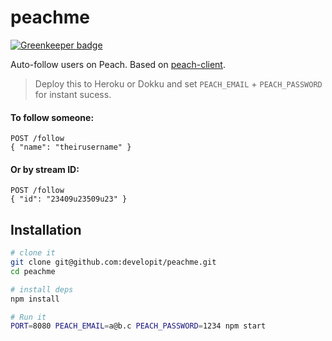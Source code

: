 peachme
=======

[![Greenkeeper badge](https://badges.greenkeeper.io/developit/peachme.svg)](https://greenkeeper.io/)

Auto-follow users on Peach. Based on [peach-client](http://npm.im/peach-client).

> Deploy this to Heroku or Dokku and set `PEACH_EMAIL` + `PEACH_PASSWORD` for instant sucess.

#### To follow someone:

```
POST /follow
{ "name": "theirusername" }
```

#### Or by stream ID:

```
POST /follow
{ "id": "23409u23509u23" }
```

## Installation

```sh
# clone it
git clone git@github.com:developit/peachme.git
cd peachme

# install deps
npm install

# Run it
PORT=8080 PEACH_EMAIL=a@b.c PEACH_PASSWORD=1234 npm start
```
